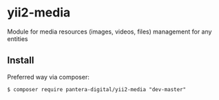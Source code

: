 # yii2-media
Module for media resources (images, videos, files) management for any entities


## Install
Preferred way via composer:
```
$ composer require pantera-digital/yii2-media "dev-master"
```
